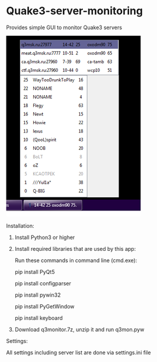 # Quake3-server-monitoring
Provides simple GUI to monitor Quake3 servers

![Quake3 Monitor](https://github.com/sercatp/Quake3-server-monitoring/blob/main/screenshots/screenshot1.png)


Installation:
1) Install Python3 or higher
2) Install required libraries that are used by this app:

    Run these commands in command line (cmd.exe):
  
      pip install PyQt5
    
      pip install configparser
    
      pip install pywin32
    
      pip install PyGetWindow
    
      pip install keyboard
    
3) Download q3monitor.7z, unzip it and run q3mon.pyw

Settings:

All settings including server list are done via settings.ini file

